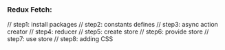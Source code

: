 ### Redux Fetch:

// step1: install packages
// step2: constants defines
// step3: async action creator
// step4: reducer
// step5: create store
// step6: provide store
// step7: use store
// step8: adding CSS
